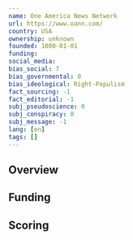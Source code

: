 ```yaml
---
name: One America News Network
url: https://www.oann.com/
country: USA
ownership: unknown
founded: 1000-01-01
funding:
social_media:
bias_social: 7
bias_governmental: 0
bias_ideological: Right-Populism
fact_sourcing: -1
fact_editorial: -1
subj_pseudoscience: 0
subj_conspiracy: 0
subj_message: -1
lang: [en]
tags: []
---
```


## Overview

## Funding

## Scoring
